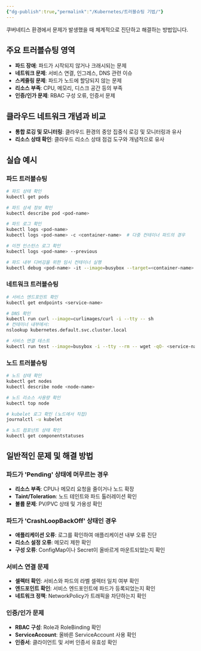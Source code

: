 ```yaml
---
{"dg-publish":true,"permalink":"/Kubernetes/트러블슈팅 기법/"}
---
```



쿠버네티스 환경에서 문제가 발생했을 때 체계적으로 진단하고 해결하는 방법입니다.

## 주요 트러블슈팅 영역

- **파드 장애**: 파드가 시작되지 않거나 크래시되는 문제
- **네트워크 문제**: 서비스 연결, 인그레스, DNS 관련 이슈
- **스케줄링 문제**: 파드가 노드에 할당되지 않는 문제
- **리소스 부족**: CPU, 메모리, 디스크 공간 등의 부족
- **인증/인가 문제**: RBAC 구성 오류, 인증서 문제

## 클라우드 네트워크 개념과 비교

- **통합 로깅 및 모니터링**: 클라우드 환경의 중앙 집중식 로깅 및 모니터링과 유사
- **리소스 상태 확인**: 클라우드 리소스 상태 점검 도구와 개념적으로 유사

## 실습 예시

### 파드 트러블슈팅

```bash
# 파드 상태 확인
kubectl get pods

# 파드 상세 정보 확인
kubectl describe pod <pod-name>

# 파드 로그 확인
kubectl logs <pod-name>
kubectl logs <pod-name> -c <container-name>  # 다중 컨테이너 파드의 경우

# 이전 인스턴스 로그 확인
kubectl logs <pod-name> --previous

# 파드 내부 디버깅을 위한 임시 컨테이너 실행
kubectl debug <pod-name> -it --image=busybox --target=<container-name>
```

### 네트워크 트러블슈팅

```bash
# 서비스 엔드포인트 확인
kubectl get endpoints <service-name>

# DNS 확인
kubectl run curl --image=curlimages/curl -i --tty -- sh
# 컨테이너 내부에서:
nslookup kubernetes.default.svc.cluster.local

# 서비스 연결 테스트
kubectl run test --image=busybox -i --tty --rm -- wget -qO- <service-name>.<namespace>.svc.cluster.local
```

### 노드 트러블슈팅

```bash
# 노드 상태 확인
kubectl get nodes
kubectl describe node <node-name>

# 노드 리소스 사용량 확인
kubectl top node

# kubelet 로그 확인 (노드에서 직접)
journalctl -u kubelet

# 노드 컴포넌트 상태 확인
kubectl get componentstatuses
```

## 일반적인 문제 및 해결 방법

### 파드가 'Pending' 상태에 머무르는 경우

- **리소스 부족**: CPU나 메모리 요청을 줄이거나 노드 확장
- **Taint/Toleration**: 노드 테인트와 파드 톨러레이션 확인
- **볼륨 문제**: PV/PVC 상태 및 가용성 확인

### 파드가 'CrashLoopBackOff' 상태인 경우

- **애플리케이션 오류**: 로그를 확인하여 애플리케이션 내부 오류 진단
- **리소스 설정 오류**: 메모리 제한 확인
- **구성 오류**: ConfigMap이나 Secret이 올바르게 마운트되었는지 확인

### 서비스 연결 문제

- **셀렉터 확인**: 서비스와 파드의 라벨 셀렉터 일치 여부 확인
- **엔드포인트 확인**: 서비스 엔드포인트에 파드가 등록되었는지 확인
- **네트워크 정책**: NetworkPolicy가 트래픽을 차단하는지 확인

### 인증/인가 문제

- **RBAC 구성**: Role과 RoleBinding 확인
- **ServiceAccount**: 올바른 ServiceAccount 사용 확인
- **인증서**: 클라이언트 및 서버 인증서 유효성 확인